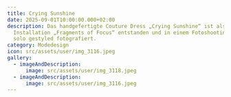 ```yaml
---
title: Crying Sunshine
date: 2025-09-01T10:00:00.000+02:00
description: Das handgefertigte Couture Dress „Crying Sunshine“ ist als Teil der
  Installation „Fragments of Focus“ entstanden und in einem Fotoshooting nochmal
  solo gestyled fotografiert.
category: Modedesign
icon: src/assets/user/img_3116.jpeg
gallery:
  - imageAndDescription:
      image: src/assets/user/img_3118.jpeg
  - imageAndDescription:
      image: src/assets/user/img_3116.jpeg
---
```

